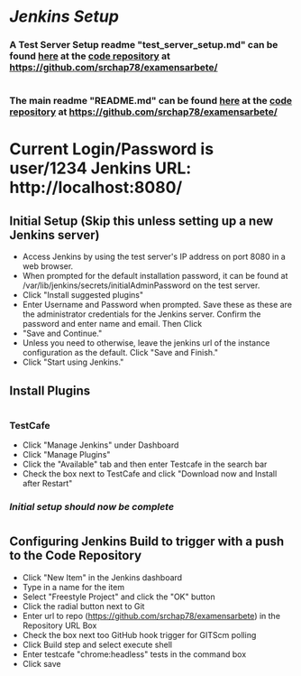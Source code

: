 # _**Jenkins Setup**_
### A Test Server Setup readme "test_server_setup.md" can be found [here](https://github.com/srchap78/examensarbete/test_server_setup.md) at the [code repository](https://github.com/srchap78/examensarbete/) at https://github.com/srchap78/examensarbete/
#
### The main readme "README.md" can be found [here](https://github.com/srchap78/examensarbete/readme.md) at the [code repository](https://github.com/srchap78/examensarbete/) at https://github.com/srchap78/examensarbete/
#
# Current Login/Password is user/1234 Jenkins URL: http://localhost:8080/
## Initial Setup (Skip this unless setting up a new Jenkins server)
* Access Jenkins by using the test server's IP address on port 8080 in a web browser. 
* When prompted for the default installation password, it can be found at /var/lib/jenkins/secrets/initialAdminPassword on the test server.
* Click "Install suggested plugins"
* Enter Username and Password when prompted. Save these as these are the administrator credentials for the Jenkins server. Confirm the password and enter name and email. Then Click
* "Save and Continue."
* Unless you need to otherwise, leave the jenkins url of the instance configuration as the default. Click "Save and Finish."
* Click "Start using Jenkins."
## Install Plugins
#
### TestCafe
* Click "Manage Jenkins" under Dashboard
* Click "Manage Plugins"
* Click the "Available" tab and then enter Testcafe in the search bar
* Check the box next to TestCafe and click "Download now and Install after Restart"
### _**Initial setup should now be complete**_
#
#
## Configuring Jenkins Build to trigger with a push to the Code Repository
* Click "New Item" in the Jenkins dashboard
* Type in a name for the item
* Select "Freestyle Project" and click the "OK" button
* Click the radial button next to Git
* Enter url to repo (https://github.com/srchap78/examensarbete) in the Repository URL Box
* Check the box next too GitHub hook trigger for GITScm polling
* Click Build step and select execute shell
* Enter testcafe "chrome:headless" tests in the command box
* Click save



